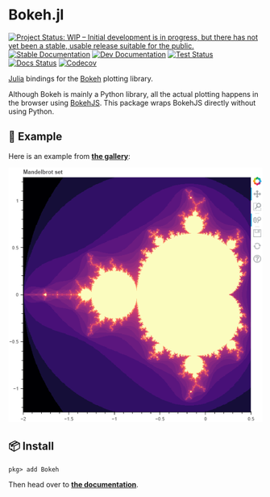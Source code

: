 # Bokeh.jl

[![Project Status: WIP – Initial development is in progress, but there has not yet been a stable, usable release suitable for the public.](https://www.repostatus.org/badges/latest/wip.svg)](https://www.repostatus.org/#wip)
[![Stable Documentation](https://img.shields.io/badge/docs-stable-blue.svg)](https://cjdoris.github.io/Bokeh.jl/stable)
[![Dev Documentation](https://img.shields.io/badge/docs-dev-blue.svg)](https://cjdoris.github.io/Bokeh.jl/dev)
[![Test Status](https://github.com/cjdoris/Bokeh.jl/workflows/Tests/badge.svg)](https://github.com/cjdoris/Bokeh.jl/actions?query=workflow%3ATests)
[![Docs Status](https://github.com/cjdoris/Bokeh.jl/workflows/Docs/badge.svg)](https://github.com/cjdoris/Bokeh.jl/actions?query=workflow%3ADocs)
[![Codecov](https://codecov.io/gh/cjdoris/Bokeh.jl/branch/main/graph/badge.svg?token=A813UUIHGS)](https://codecov.io/gh/cjdoris/Bokeh.jl)

[Julia](https://julialang.org/) bindings for the [Bokeh](https://bokeh.org/) plotting
library.

Although Bokeh is mainly a Python library, all the actual plotting happens in the browser
using [BokehJS](https://docs.bokeh.org/en/latest/docs/user_guide/bokehjs.html). This package
wraps BokehJS directly without using Python.

## 🎨 Example

Here is an example from [**the gallery**](https://cjdoris.github.io/Bokeh.jl/stable/gallery):

![Mandelbrot example](https://raw.githubusercontent.com/cjdoris/Bokeh.jl/main/mandelbrot.png)

## 📦 Install

```
pkg> add Bokeh
```

Then head over to [**the documentation**](https://cjdoris.github.io/Bokeh.jl).

